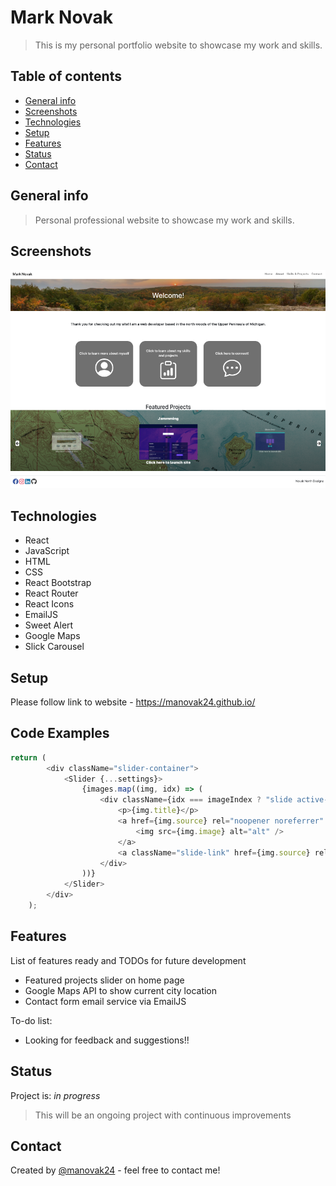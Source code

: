 # Mark Novak
> This is my personal portfolio website to showcase my work and skills.

## Table of contents
* [General info](#general-info)
* [Screenshots](#screenshots)
* [Technologies](#technologies)
* [Setup](#setup)
* [Features](#features)
* [Status](#status)
* [Contact](#contact)

## General info
> Personal professional website to showcase my work and skills. 

## Screenshots
![Example screenshot](./src/assets/screenshot.png)

## Technologies
* React
* JavaScript
* HTML
* CSS
* React Bootstrap
* React Router
* React Icons
* EmailJS
* Sweet Alert
* Google Maps
* Slick Carousel


## Setup
Please follow link to website - https://manovak24.github.io/

## Code Examples
```js
return (
        <div className="slider-container">
            <Slider {...settings}>
                {images.map((img, idx) => (
                    <div className={idx === imageIndex ? "slide active-slide": "slide"}>
                        <p>{img.title}</p>
                        <a href={img.source} rel="noopener noreferrer" target="_blank">
                            <img src={img.image} alt="alt" />
                        </a>
                        <a className="slide-link" href={img.source} rel="noopener noreferrer" target="_blank">Click here to launch site</a>
                    </div>
                ))}
            </Slider>
        </div>
    );
 ```   

## Features
List of features ready and TODOs for future development
* Featured projects slider on home page
* Google Maps API to show current city location
* Contact form email service via EmailJS

To-do list:
* Looking for feedback and suggestions!!

## Status
Project is: _in progress_
> This will be an ongoing project with continuous improvements

## Contact
Created by [@manovak24](https://github.com/manovak24) - feel free to contact me!